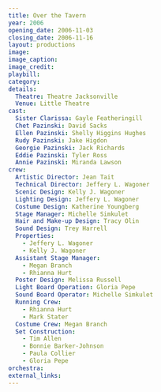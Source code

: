 ```yaml
---
title: Over the Tavern
year: 2006
opening_date: 2006-11-03
closing_date: 2006-11-16
layout: productions
image:
image_caption:
image_credit:
playbill: 
category: 
details:
  Theatre: Theatre Jacksonville
  Venue: Little Theatre
cast:
  Sister Clarissa: Gayle Featheringill
  Chet Pazinski: David Sacks
  Ellen Pazinski: Shelly Higgins Hughes
  Rudy Pazinski: Jake Higdon
  Georgie Pazinski: Jack Richards
  Eddie Pazinski: Tyler Ross
  Annie Pazinski: Miranda Lawson
crew:
  Artistic Director: Jean Tait
  Technical Director: Jeffery L. Wagoner
  Scenic Design: Kelly J. Wagoner
  Lighting Design: Jeffery L. Wagoner
  Costume Design: Katherine Youngberg
  Stage Manager: Michelle Simkulet
  Hair and Make-up Design: Tracy Olin
  Sound Design: Trey Harrell
  Properties: 
    - Jeffery L. Wagoner
    - Kelly J. Wagoner
  Assistant Stage Manager: 
    - Megan Branch
    - Rhianna Hurt
  Poster Design: Melissa Russell
  Light Board Operation: Gloria Pepe
  Sound Board Operator: Michelle Simkulet
  Running Crew: 
    - Rhianna Hurt
    - Mark Stater
  Costume Crew: Megan Branch
  Set Construction: 
    - Tim Allen
    - Bonnie Barker-Johnson
    - Paula Collier
    - Gloria Pepe
orchestra:
external_links:
---
```

